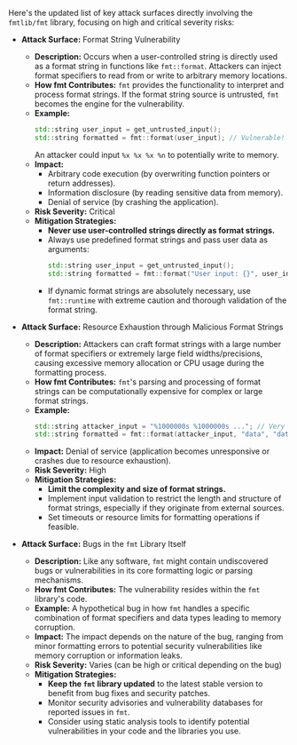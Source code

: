 Here's the updated list of key attack surfaces directly involving the `fmtlib/fmt` library, focusing on high and critical severity risks:

*   **Attack Surface:** Format String Vulnerability
    *   **Description:**  Occurs when a user-controlled string is directly used as a format string in functions like `fmt::format`. Attackers can inject format specifiers to read from or write to arbitrary memory locations.
    *   **How fmt Contributes:** `fmt` provides the functionality to interpret and process format strings. If the format string source is untrusted, `fmt` becomes the engine for the vulnerability.
    *   **Example:**
        ```c++
        std::string user_input = get_untrusted_input();
        std::string formatted = fmt::format(user_input); // Vulnerable!
        ```
        An attacker could input `%x %x %x %n` to potentially write to memory.
    *   **Impact:**
        *   Arbitrary code execution (by overwriting function pointers or return addresses).
        *   Information disclosure (by reading sensitive data from memory).
        *   Denial of service (by crashing the application).
    *   **Risk Severity:** Critical
    *   **Mitigation Strategies:**
        *   **Never use user-controlled strings directly as format strings.**
        *   Always use predefined format strings and pass user data as arguments:
            ```c++
            std::string user_input = get_untrusted_input();
            std::string formatted = fmt::format("User input: {}", user_input); // Safe
            ```
        *   If dynamic format strings are absolutely necessary, use `fmt::runtime` with extreme caution and thorough validation of the format string.

*   **Attack Surface:** Resource Exhaustion through Malicious Format Strings
    *   **Description:**  Attackers can craft format strings with a large number of format specifiers or extremely large field widths/precisions, causing excessive memory allocation or CPU usage during the formatting process.
    *   **How fmt Contributes:** `fmt`'s parsing and processing of format strings can be computationally expensive for complex or large format strings.
    *   **Example:**
        ```c++
        std::string attacker_input = "%1000000s %1000000s ..."; // Very large field widths
        std::string formatted = fmt::format(attacker_input, "data", "data", ...);
        ```
    *   **Impact:** Denial of service (application becomes unresponsive or crashes due to resource exhaustion).
    *   **Risk Severity:** High
    *   **Mitigation Strategies:**
        *   **Limit the complexity and size of format strings.**
        *   Implement input validation to restrict the length and structure of format strings, especially if they originate from external sources.
        *   Set timeouts or resource limits for formatting operations if feasible.

*   **Attack Surface:** Bugs in the `fmt` Library Itself
    *   **Description:** Like any software, `fmt` might contain undiscovered bugs or vulnerabilities in its core formatting logic or parsing mechanisms.
    *   **How fmt Contributes:** The vulnerability resides within the `fmt` library's code.
    *   **Example:**  A hypothetical bug in how `fmt` handles a specific combination of format specifiers and data types leading to memory corruption.
    *   **Impact:**  The impact depends on the nature of the bug, ranging from minor formatting errors to potential security vulnerabilities like memory corruption or information leaks.
    *   **Risk Severity:** Varies (can be high or critical depending on the bug)
    *   **Mitigation Strategies:**
        *   **Keep the `fmt` library updated** to the latest stable version to benefit from bug fixes and security patches.
        *   Monitor security advisories and vulnerability databases for reported issues in `fmt`.
        *   Consider using static analysis tools to identify potential vulnerabilities in your code and the libraries you use.